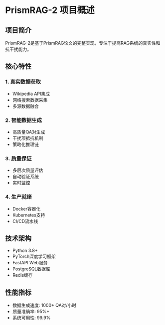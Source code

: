 # PrismRAG-2 项目概述

## 项目简介
PrismRAG-2是基于PrismRAG论文的完整实现，专注于提高RAG系统的真实性和抗干扰能力。

## 核心特性

### 1. 真实数据获取
- Wikipedia API集成
- 网络搜索数据采集
- 多源数据融合

### 2. 智能数据生成
- 高质量QA对生成
- 干扰项抵抗机制
- 策略化推理链

### 3. 质量保证
- 多层次质量评估
- 自动验证系统
- 实时监控

### 4. 生产就绪
- Docker容器化
- Kubernetes支持
- CI/CD流水线

## 技术架构
- Python 3.8+
- PyTorch深度学习框架
- FastAPI Web服务
- PostgreSQL数据库
- Redis缓存

## 性能指标
- 数据生成速度: 1000+ QA对/小时
- 质量准确率: 95%+
- 系统可用性: 99.9%
